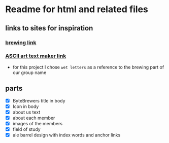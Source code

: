 # Readme for html and related files

## links to sites for inspiration
### [brewing link](https://www.micetcraft.com/brewing-process/)
### [ASCII art text maker link](https://patorjk.com/software/taag/#p=display&f=Wet%20Letter&t=ByteBrewers)
* for this project I chose `wet letters` as a reference to the brewing part of our group name

## parts
* [x] ByteBrewers title in body
* [x] Icon in body
* [x] about us text
* [x] about each member
* [x] images of the members
* [x] field of study
* [x] ale barrel design with index words and anchor links
